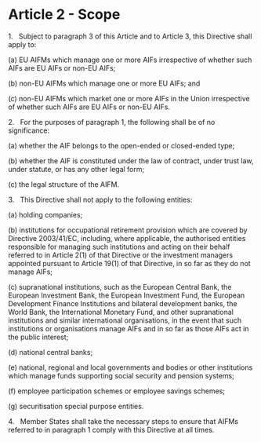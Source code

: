 # Article 2 - Scope


1.   Subject to paragraph 3 of this Article and to Article 3, this Directive shall apply to:

(a) EU AIFMs which manage one or more AIFs irrespective of whether such AIFs are EU AIFs or non-EU AIFs;

(b) non-EU AIFMs which manage one or more EU AIFs; and

(c) non-EU AIFMs which market one or more AIFs in the Union irrespective of whether such AIFs are EU AIFs or non-EU AIFs.

2.   For the purposes of paragraph 1, the following shall be of no significance:

(a) whether the AIF belongs to the open-ended or closed-ended type;

(b) whether the AIF is constituted under the law of contract, under trust law, under statute, or has any other legal form;

(c) the legal structure of the AIFM.

3.   This Directive shall not apply to the following entities:

(a) holding companies;

(b) institutions for occupational retirement provision which are covered by Directive 2003/41/EC, including, where applicable, the authorised entities responsible for managing such institutions and acting on their behalf referred to in Article 2(1) of that Directive or the investment managers appointed pursuant to Article 19(1) of that Directive, in so far as they do not manage AIFs;

(c) supranational institutions, such as the European Central Bank, the European Investment Bank, the European Investment Fund, the European Development Finance Institutions and bilateral development banks, the World Bank, the International Monetary Fund, and other supranational institutions and similar international organisations, in the event that such institutions or organisations manage AIFs and in so far as those AIFs act in the public interest;

(d) national central banks;

(e) national, regional and local governments and bodies or other institutions which manage funds supporting social security and pension systems;

(f) employee participation schemes or employee savings schemes;

(g) securitisation special purpose entities.

4.   Member States shall take the necessary steps to ensure that AIFMs referred to in paragraph 1 comply with this Directive at all times.
